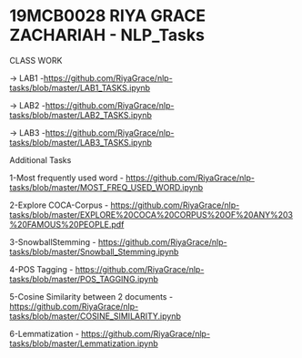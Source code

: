 # 19MCB0028 RIYA GRACE ZACHARIAH - NLP_Tasks

CLASS WORK
 
 -> LAB1 -https://github.com/RiyaGrace/nlp-tasks/blob/master/LAB1_TASKS.ipynb
 
 -> LAB2 -https://github.com/RiyaGrace/nlp-tasks/blob/master/LAB2_TASKS.ipynb

 -> LAB3 -https://github.com/RiyaGrace/nlp-tasks/blob/master/LAB3_TASKS.ipynb
 
Additional Tasks

1-Most frequently used word - https://github.com/RiyaGrace/nlp-tasks/blob/master/MOST_FREQ_USED_WORD.ipynb

2-Explore COCA-Corpus       - https://github.com/RiyaGrace/nlp-tasks/blob/master/EXPLORE%20COCA%20CORPUS%20OF%20ANY%203%20FAMOUS%20PEOPLE.pdf

3-SnowballStemming           - https://github.com/RiyaGrace/nlp-tasks/blob/master/Snowball_Stemming.ipynb

4-POS Tagging                - https://github.com/RiyaGrace/nlp-tasks/blob/master/POS_TAGGING.ipynb

5-Cosine Similarity between 2 documents - https://github.com/RiyaGrace/nlp-tasks/blob/master/COSINE_SIMILARITY.ipynb

6-Lemmatization              - https://github.com/RiyaGrace/nlp-tasks/blob/master/Lemmatization.ipynb
